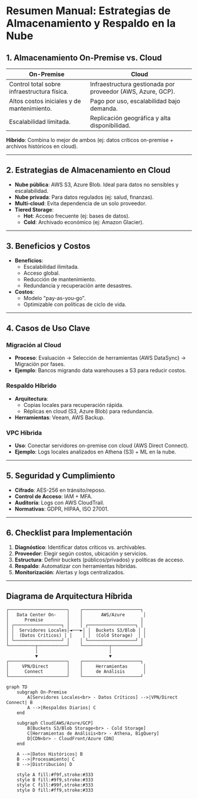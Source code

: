 # Resumen Manual: Estrategias de Almacenamiento y Respaldo en la Nube  

## **1. Almacenamiento On-Premise vs. Cloud**  
| **On-Premise** | **Cloud** |  
|----------------|----------|  
| Control total sobre infraestructura física. | Infraestructura gestionada por proveedor (AWS, Azure, GCP). |  
| Altos costos iniciales y de mantenimiento. | Pago por uso, escalabilidad bajo demanda. |  
| Escalabilidad limitada. | Replicación geográfica y alta disponibilidad. |  

**Híbrido**: Combina lo mejor de ambos (ej: datos críticos on-premise + archivos históricos en cloud).  

---

## **2. Estrategias de Almacenamiento en Cloud**  
- **Nube pública**: AWS S3, Azure Blob. Ideal para datos no sensibles y escalabilidad.  
- **Nube privada**: Para datos regulados (ej: salud, finanzas).  
- **Multi-cloud**: Evita dependencia de un solo proveedor.  
- **Tiered Storage**:  
  - **Hot**: Acceso frecuente (ej: bases de datos).  
  - **Cold**: Archivado económico (ej: Amazon Glacier).  

---

## **3. Beneficios y Costos**  
- **Beneficios**:  
  - Escalabilidad ilimitada.  
  - Acceso global.  
  - Reducción de mantenimiento.  
  - Redundancia y recuperación ante desastres.  
- **Costos**:  
  - Modelo "pay-as-you-go".  
  - Optimizable con políticas de ciclo de vida.  

---

## **4. Casos de Uso Clave**  
### **Migración al Cloud**  
- **Proceso**: Evaluación → Selección de herramientas (AWS DataSync) → Migración por fases.  
- **Ejemplo**: Bancos migrando data warehouses a S3 para reducir costos.  

### **Respaldo Híbrido**  
- **Arquitectura**:  
  - Copias locales para recuperación rápida.  
  - Réplicas en cloud (S3, Azure Blob) para redundancia.  
- **Herramientas**: Veeam, AWS Backup.  

### **VPC Híbrida**  
- **Uso**: Conectar servidores on-premise con cloud (AWS Direct Connect).  
- **Ejemplo**: Logs locales analizados en Athena (S3) + ML en la nube.  

---

## **5. Seguridad y Cumplimiento**  
- **Cifrado**: AES-256 en tránsito/reposo.  
- **Control de Acceso**: IAM + MFA.  
- **Auditoría**: Logs con AWS CloudTrail.  
- **Normativas**: GDPR, HIPAA, ISO 27001.  

---

## **6. Checklist para Implementación**  
1. **Diagnóstico**: Identificar datos críticos vs. archivables.  
2. **Proveedor**: Elegir según costos, ubicación y servicios.  
3. **Estructura**: Definir buckets (públicos/privados) y políticas de acceso.  
4. **Respaldo**: Automatizar con herramientas híbridas.  
5. **Monitorización**: Alertas y logs centralizados.  

---

## **Diagrama de Arquitectura Híbrida**  
```plaintext
┌──────────────────────┐    ┌──────────────────────┐
│   Data Center On-    │    │       AWS/Azure       │
│      Premise         │    │                      │
│ ┌──────────────────┐ │    │ ┌──────────────────┐ │
│ │  Servidores Locales│◄───►│ │  Buckets S3/Blob │ │
│ │  (Datos Críticos) │ │    │ │  (Cold Storage)  │ │
│ └──────────────────┘ │    │ └──────────────────┘ │
└──────────┬───────────┘    └──────────┬───────────┘
           │                           │
           ▼                           ▼
┌──────────────────────┐    ┌──────────────────────┐
│     VPN/Direct       │    │     Herramientas      │
│      Connect         │    │     de Análisis       │
└──────────────────────┘    └──────────────────────┘
```

```mermaid
graph TD
    subgraph On-Premise
        A[Servidores Locales<br> - Datos Críticos] -->|VPN/Direct Connect| B
        A -->|Respaldos Diarios| C
    end

    subgraph Cloud[AWS/Azure/GCP]
        B[Buckets S3/Blob Storage<br> - Cold Storage]
        C[Herramientas de Análisis<br> - Athena, BigQuery]
        D[CDN<br> - CloudFront/Azure CDN]
    end

    A -->|Datos Históricos| B
    B -->|Procesamiento| C
    B -->|Distribución| D

    style A fill:#f9f,stroke:#333
    style B fill:#9f9,stroke:#333
    style C fill:#99f,stroke:#333
    style D fill:#ff9,stroke:#333
```